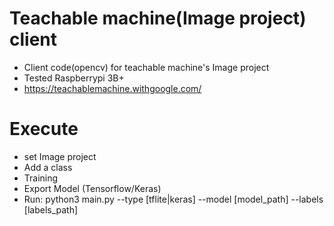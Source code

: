 # Teachable machine(Image project) client
  + Client code(opencv) for teachable machine's Image project
  + Tested Raspberrypi 3B+
  + https://teachablemachine.withgoogle.com/

# Execute
  + set Image project
  + Add a class
  + Training
  + Export Model (Tensorflow/Keras)
  + Run: python3 main.py --type [tflite|keras] --model [model_path] --labels [labels_path]
